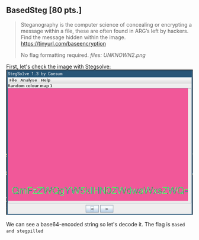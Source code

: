 ## BasedSteg \[80 pts.\]
>Steganography is the computer science of concealing or encrypting a message within a file, these are often found in ARG’s left by hackers. Find the message hidden within the image. https://tinyurl.com/baseencryption
>
>No flag formatting required.
_files: UNKNOWN2.png_

First, let's check the image with Stegsolve:
![Stegsolve](stegsolve.png)

We can see a base64-encoded string so let's decode it. 
The flag is `Based and stegpilled`
